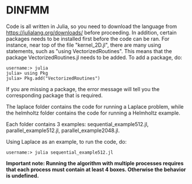 # DINFMM
Code is all written in Julia, so you need to download the language from https://julialang.org/downloads/ before proceeding.
In addition, certain packages needs to be installed first before the code can be ran. For instance, near top of the file "kernel_2D.jl", there are many using statements, such as "using VectorizedRoutines". This means that the package VectorizedRoutines.jl needs to be added. To add a package, do:
```
username:> julia
julia> using Pkg
julia> Pkg.add("VectorizedRoutines")
```
If you are missing a package, the error message will tell you the corresponding package that is required.

The laplace folder contains the code for running a Laplace problem, while the helmholtz folder contains the code for running a Helmholtz example.

Each folder contains 3 examples: sequential_example512.jl, parallel_example512.jl, parallel_example2048.jl.

Using Laplace as an example, to run the code, do:

```
username:> julia sequential_example512.jl
```


**Important note: Running the algorithm with multiple processes requires that each process must contain at least 4 boxes. Otherwise the behavior is undefined.**

